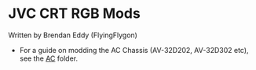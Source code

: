 # JVC CRT RGB Mods

Written by Brendan Eddy (FlyingFlygon)

* For a guide on modding the AC Chassis (AV-32D202, AV-32D302 etc), see the [AC](/AC) folder.
